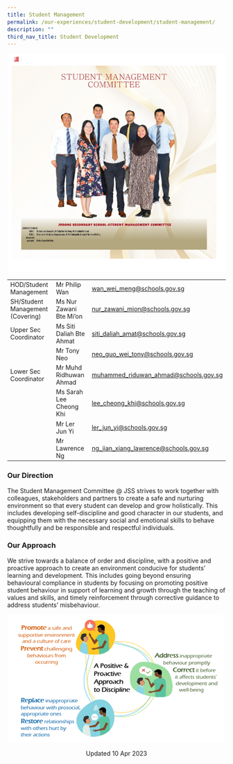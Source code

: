 ```yaml
---
title: Student Management
permalink: /our-experiences/student-development/student-management/
description: ""
third_nav_title: Student Development
---
```

![Student Management Committee 2023](/images/staff19.jpg)



|  |  |  |
| -------- | -------- | -------- |
| HOD/Student Management   | Mr Philip Wan    | [wan_wei_meng@schools.gov.sg](wan_wei_meng@schools.gov.sg)    |
| SH/Student Management (Covering)    | Ms Nur Zawani Bte Mi’on   | [nur_zawani_mion@schools.gov.sg](nur_zawani_mion@schools.gov.sg)    |
| Upper Sec Coordinator    | Ms Siti Daliah Bte Ahmat    | [siti_daliah_amat@schools.gov.sg](siti_daliah_amat@schools.gov.sg)    |
|     | Mr Tony Neo   | [neo_guo_wei_tony@schools.gov.sg](neo_guo_wei_tony@schools.gov.sg)    |
| Lower Sec Coordinator  | Mr Muhd Ridhuwan Ahmad    | [muhammed_riduwan_ahmad@schools.gov.sg](muhammed_riduwan_ahmad@schools.gov.sg)     |
|   | Ms Sarah Lee Cheong Khi    |[lee_cheong_khi@schools.gov.sg](lee_cheong_khi@schools.gov.sg)    |
|     | Mr Ler Jun Yi    | [ler_jun_yi@schools.gov.sg](ler_jun_yi@schools.gov.sg)  |
|    | Mr Lawrence Ng    |[ng_jian_xiang_lawrence@schools.gov.sg](ng_jian_xiang_lawrence@schools.gov.sg)  |

### Our Direction 

The Student Management Committee @ JSS strives to work together with colleagues, stakeholders and partners to create a safe and nurturing environment so that every student can develop and grow holistically. This includes developing self-discipline and good character in our students, and equipping them with the necessary social and emotional skills to behave thoughtfully and be responsible and respectful individuals.  

### Our Approach

We strive towards a balance of order and discipline, with a positive and proactive approach to create an environment conducive for students’ learning and development. This includes going beyond ensuring behavioural compliance in students by focusing on promoting positive student behaviour in support of learning and growth through the teaching of values and skills, and timely reinforcement through corrective guidance to address students’ misbehaviour. 

![](/images/student%20management%201.png)

<center> Updated 10 Apr 2023 </center>